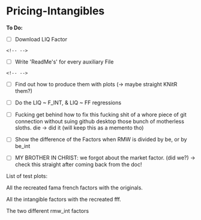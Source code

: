 # Pricing-Intangibles

**To Do:**

-   [ ] Download LIQ Factor

```{=html}
<!-- -->
```
-   [ ] Write 'ReadMe's' for every auxiliary File

```{=html}
<!-- -->
```
-   [ ] Find out how to produce them with plots (-\> maybe straight KNitR them?)

-   [ ] Do the LIQ \~ F_INT, & LIQ \~ FF regressions

-   [ ] Fucking get behind how to fix this fucking shit of a whore piece of git connection without suing github desktop those bunch of motherless sloths. die -\> did it (will keep this as a memento tho)

-   [ ] Show the difference of the Factors when RMW is divided by be, or by be_int

-   [ ] MY BROTHER IN CHRIST: we forgot about the market factor. (did we?) -\> check this straight after coming back from the doc!

List of test plots:

All the recreated fama french factors with the originals.

All the intangible factors with the recreated fff.

The two different rmw_int factors
